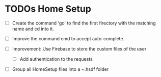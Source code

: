 # TODOs Home Setup

* [ ] Create the command 'go' to find the first firectory with the matching name and cd into it.

* [ ] Improve the command cmd to accept auto-complete.

* [ ] Improvement: Use Firebase to store the custom files of the user
  * [ ] Add authentication to the requests

* [ ] Group all HomeSetup files into a ~.hsdf folder
